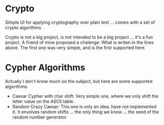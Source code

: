 Crypto
======

Simple UI for applying cryptography over plain text ... comes with a set of crypto algorithms

Crypto is not a big project, is not intended to be a big project ... it's a fun project. A friend of mine proposed a chalenge: What is writen in the lines above. The first one was very simple, and is the first supported here.

Cypher Algorithms
=================

Actually I don't know much on the subject, but here are some supported algorithms:
 - Caesar Cypher with char shift: Very simple one, where we only shift the letter value on the ASCII table.
 - Random Crazy Caesar: This one is only an idea, have not implemented it. It envolves random shifts ... the only thing we know ... the seed of the random number generator.
